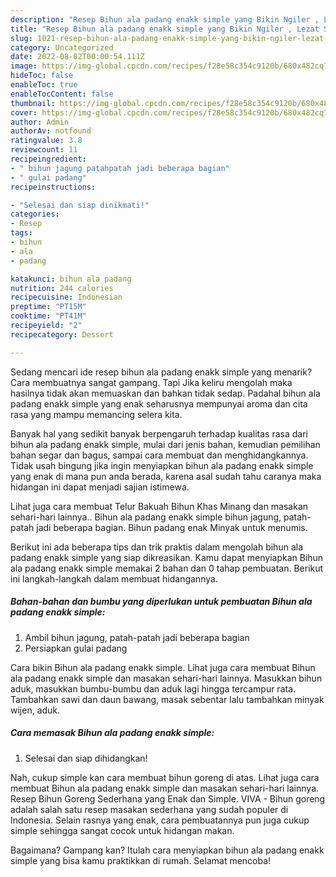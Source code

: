 ```yaml
---
description: "Resep Bihun ala padang enakk simple yang Bikin Ngiler , Lezat Sekali"
title: "Resep Bihun ala padang enakk simple yang Bikin Ngiler , Lezat Sekali"
slug: 1021-resep-bihun-ala-padang-enakk-simple-yang-bikin-ngiler-lezat-sekali
category: Uncategorized
date: 2022-08-02T00:00:54.111Z
image: https://img-global.cpcdn.com/recipes/f28e58c354c9120b/680x482cq70/bihun-ala-padang-enakk-simple-foto-resep-utama.jpg
hideToc: false
enableToc: true
enableTocContent: false
thumbnail: https://img-global.cpcdn.com/recipes/f28e58c354c9120b/680x482cq70/bihun-ala-padang-enakk-simple-foto-resep-utama.jpg
cover: https://img-global.cpcdn.com/recipes/f28e58c354c9120b/680x482cq70/bihun-ala-padang-enakk-simple-foto-resep-utama.jpg
author: Admin
authorAv: notfound
ratingvalue: 3.8
reviewcount: 11
recipeingredient:
- " bihun jagung patahpatah jadi beberapa bagian"
- " gulai padang"
recipeinstructions:

- "Selesai dan siap dinikmati!"
categories:
- Resep
tags:
- bihun
- ala
- padang

katakunci: bihun ala padang 
nutrition: 244 calories
recipecuisine: Indonesian
preptime: "PT15M"
cooktime: "PT41M"
recipeyield: "2"
recipecategory: Dessert

---
```



Sedang mencari ide resep bihun ala padang enakk simple yang menarik? Cara membuatnya sangat gampang. Tapi Jika keliru mengolah maka hasilnya tidak akan memuaskan dan bahkan tidak sedap. Padahal bihun ala padang enakk simple yang enak seharusnya mempunyai aroma dan cita rasa yang mampu memancing selera kita.


Banyak hal yang sedikit banyak berpengaruh terhadap kualitas rasa dari bihun ala padang enakk simple, mulai dari jenis bahan, kemudian pemilihan bahan segar dan bagus, sampai cara membuat dan menghidangkannya. Tidak usah bingung jika ingin menyiapkan bihun ala padang enakk simple yang enak di mana pun anda berada, karena asal sudah tahu caranya maka hidangan ini dapat menjadi sajian istimewa.

Lihat juga cara membuat Telur Bakuah Bihun Khas Minang dan masakan sehari-hari lainnya.. Bihun ala padang enakk simple bihun jagung, patah-patah jadi beberapa bagian. Bihun padang enak Minyak untuk menumis.


Berikut ini ada beberapa tips dan trik praktis dalam mengolah bihun ala padang enakk simple yang siap dikreasikan. Kamu dapat menyiapkan Bihun ala padang enakk simple memakai 2 bahan dan 0 tahap pembuatan. Berikut ini langkah-langkah dalam membuat hidangannya.

<!--inarticleads1-->

##### Bahan-bahan dan bumbu yang diperlukan untuk pembuatan Bihun ala padang enakk simple:

1. Ambil  bihun jagung, patah-patah jadi beberapa bagian
1. Persiapkan  gulai padang


Cara bikin Bihun ala padang enakk simple. Lihat juga cara membuat Bihun ala padang enakk simple dan masakan sehari-hari lainnya. Masukkan bihun aduk, masukkan bumbu-bumbu dan aduk lagi hingga tercampur rata. Tambahkan sawi dan daun bawang, masak sebentar lalu tambahkan minyak wijen, aduk. 

<!--inarticleads2-->

##### Cara memasak Bihun ala padang enakk simple:


1. Selesai dan siap dihidangkan!

Nah, cukup simple kan cara membuat bihun goreng di atas. Lihat juga cara membuat Bihun ala padang enakk simple dan masakan sehari-hari lainnya. Resep Bihun Goreng Sederhana yang Enak dan Simple. VIVA - Bihun goreng adalah salah satu resep masakan sederhana yang sudah populer di Indonesia. Selain rasnya yang enak, cara pembuatannya pun juga cukup simple sehingga sangat cocok untuk hidangan makan. 

Bagaimana? Gampang kan? Itulah cara menyiapkan bihun ala padang enakk simple yang bisa kamu praktikkan di rumah. Selamat mencoba!
